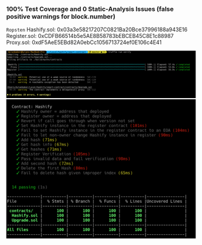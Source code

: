 ### 100% Test Coverage and 0 Static-Analysis Issues (false positive warnings for block.number)
`Ropsten`
Hashify.sol: 0x03a3e58217207C0821Ba20Bce37996188a943E16
Register.sol: 0xCDFB66514b5e5AE8B58783bEBCEB45C8E1c88987
Proxy.sol: 0xdF5AeE5EBd82A0ebCc1056713724ef0E106c4E41

![static analysis](static-analysis.png)
![test coverage](test-coverage.png)
